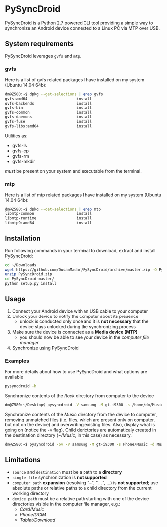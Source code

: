 # PySyncDroid
PySyncDroid is a Python 2.7 powered CLI tool providing a simple way to synchronize an Android device connected to a Linux PC via MTP over USB.

## System requirements
PySyncDroid leverages `gvfs` and `mtp`.

### gvfs
Here is a list of gvfs related packages I have installed on my system (Ubuntu 14.04 64b):
``` bash
dm@Z580:~$ dpkg --get-selections | grep gvfs
gvfs:amd64					    install
gvfs-backends					install
gvfs-bin					    install
gvfs-common					    install
gvfs-daemons					install
gvfs-fuse					    install
gvfs-libs:amd64					install
```
Utilities as:
 * gvfs-ls
 * gvfs-cp
 * gvfs-rm
 * gvfs-mkdir
 
*must* be present on your system and executable from the terminal.

### mtp
Here is a list of mtp related packages I have installed on my system (Ubuntu 14.04 64b):
``` bash
dm@Z580:~$ dpkg --get-selections | grep mtp
libmtp-common					install
libmtp-runtime					install
libmtp9:amd64					install
```

## Installation
Run following commands in your terminal to download, extract and install PySyncDroid:
``` bash
cd ~/Downloads
wget https://github.com/DusanMadar/PySyncDroid/archive/master.zip -O PySyncDroid.zip
unzip PySyncDroid.zip
cd PySyncDroid-master/
python setup.py install
```
## Usage
1. Connect your Android device with an USB cable to your computer
2. Unlock your device to notify the computer about its presence
    * unlock is conducted only once and it is **not necessary** that the device stays unlocked during the synchronizing process
3. Make sure the device is connected as a **Media device (MTP)**
   * you should now be able to see your device in the *computer file manager*
4. Synchronize using PySyncDroid

### Examples
For more details about how to use PySyncDroid and what options are available
``` bash
pysyncdroid -h
```
Synchronize contents of the *Rock* directory from computer to the device
``` bash
dm@Z580:~/Desktop$ pysyncdroid -V samsung -M gt-i9300 -s /home/dm/Music/Rock -d Card/Music/Rock
```
Synchronize contents of the *Music* directory from the device to computer, removing unmatched files (i.e. files, which are present only on computer, but not on the device) and overwriting existing files. Also, display what is going on (notice the `-v` flag).
Child derictories are automaticaly created in the destination directory (*~/Music*, in this case) as necessary.
``` bash
dm@Z580:~$ pysyncdroid -ov -V samsung -M gt-i9300 -s Phone/Music -d Music -u remove
```

## Limitations
* `source` and `destination` must be a path to a **directory**
* `single file` synchronization is **not supported**
* `computer path` **expansion** (resolving "`~`", "`..`", ...) is **not supported**; use absolute paths or relative paths to a child directory from the current working directory
* `device path` must be a relative path starting with one of the device directories visible in the computer file manager, e.g.:
    * *Card/Music*
    * *Phone/DCIM*
    * *Tablet/Download*
